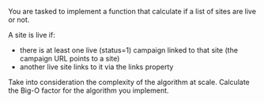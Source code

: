 You are tasked to implement a function that calculate if a list of sites are live or not.

A site is live if:

- there is at least one live (status=1) campaign linked to that site (the campaign URL points to a site)
- another live site links to it via the links property

Take into consideration the complexity of the algorithm at scale.
Calculate the Big-O factor for the algorithm you implement.
